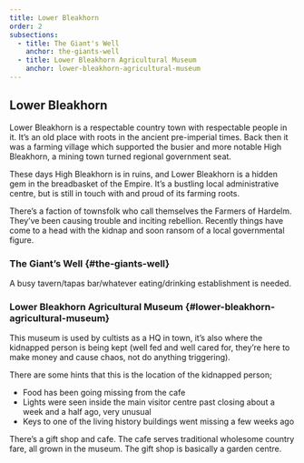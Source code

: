```yaml
---
title: Lower Bleakhorn
order: 2
subsections:
  - title: The Giant's Well
    anchor: the-giants-well
  - title: Lower Bleakhorn Agricultural Museum
    anchor: lower-bleakhorn-agricultural-museum
---
```


## Lower Bleakhorn

Lower Bleakhorn is a respectable country town with respectable people in
it. It’s an old place with roots in the ancient pre-imperial times. Back
then it was a farming village which supported the busier and more notable
High Bleakhorn, a mining town turned regional government seat.

These days High Bleakhorn is in ruins, and Lower Bleakhorn is a hidden gem
in the breadbasket of the Empire. It’s a bustling local administrative
centre, but is still in touch with and proud of its farming roots.

There’s a faction of townsfolk who call themselves the Farmers of Hardelm.
They’ve been causing trouble and inciting rebellion. Recently things have
come to a head with the kidnap and soon ransom of a local governmental
figure.

### The Giant’s Well {#the-giants-well}

A busy tavern/tapas bar/whatever eating/drinking establishment is needed.

### Lower Bleakhorn Agricultural Museum {#lower-bleakhorn-agricultural-museum}

This museum is used by cultists as a HQ in town, it’s also where the
kidnapped person is being kept (well fed and well cared for, they’re here
to make money and cause chaos, not do anything triggering).

There are some hints that this is the location of the kidnapped person;

- Food has been going missing from the cafe
- Lights were seen inside the main visitor centre past closing about a week
  and a half ago, very unusual
- Keys to one of the living history buildings went missing a few weeks ago

There’s a gift shop and cafe. The cafe serves traditional wholesome country
fare, all grown in the museum. The gift shop is basically a garden centre.
